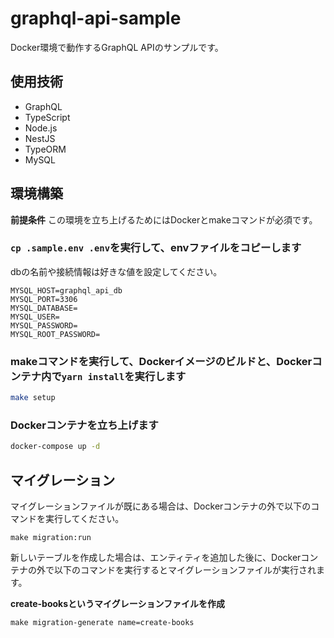 # graphql-api-sample

Docker環境で動作するGraphQL APIのサンプルです。

## 使用技術

- GraphQL
- TypeScript
- Node.js
- NestJS
- TypeORM
- MySQL

## 環境構築

**前提条件**
この環境を立ち上げるためにはDockerとmakeコマンドが必須です。

### ```cp .sample.env .env```を実行して、envファイルをコピーします

dbの名前や接続情報は好きな値を設定してください。

```
MYSQL_HOST=graphql_api_db
MYSQL_PORT=3306
MYSQL_DATABASE=
MYSQL_USER=
MYSQL_PASSWORD=
MYSQL_ROOT_PASSWORD=
```

### makeコマンドを実行して、Dockerイメージのビルドと、Dockerコンテナ内で```yarn install```を実行します

```sh
make setup
```

### Dockerコンテナを立ち上げます

```sh
docker-compose up -d
```

## マイグレーション

マイグレーションファイルが既にある場合は、Dockerコンテナの外で以下のコマンドを実行してください。


```
make migration:run
```

新しいテーブルを作成した場合は、エンティティを追加した後に、Dockerコンテナの外で以下のコマンドを実行するとマイグレーションファイルが実行されます。

**create-booksというマイグレーションファイルを作成**

```
make migration-generate name=create-books
```
